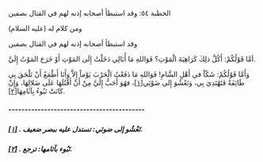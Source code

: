   الخطبة  ٥٤: وقد استبطأ أصحابه إذنه لهم في القتال بصفين	

ومن كلام له (عليه السلام)

وقد استبطأ أصحابه إذنه لهم في القتال بصفين

أمَّا قَوْلُكُمْ: أَكُلَّ ذلِكَ كَرَاهِيَةَ الْمَوْتِ؟  فَوَاللهِ مَا أُبَالِي دَخَلْتُ إِلَى المَوْتِ أَوْ خَرَجَ المَوْتُ  إِلَيَّ.

وَأَمَّا قَوْلُكُمْ: شَكّاً في أَهْلِ الشَّامِ! فَوَاللهِ  مَا دَفَعْتُ الْحَرْبَ يَوْماً إِلاَّ وَأَنَا أَطْمَعُ أَنْ تَلْحَقَ بِي طَائِفَةٌ فَتَهْتَدِيَ بِي، وَتَعْشُوَ إِلى ضَوْئِي[[١\]](https://arabic.balaghah.net/node/472#_ftn1)، فهُوَ أَحَبُّ إِلَيَّ مِنْ أَنْ أَقْتُلَهَا عَلَى ضَلالِهَا، وَإِنْ كَانَتْ تَبُوءُ بِآثَامِهَا[[٢\]](https://arabic.balaghah.net/node/472#_ftn2).

##### ------------------------------------------

##### [[١\]](https://arabic.balaghah.net/node/472#_ftnref1) . تَعْشُو إلى ضوئي: تستدل عليه ببصر ضعيف.

##### [[٢\]](https://arabic.balaghah.net/node/472#_ftnref2) . تَبُوء بآثامها: ترجع. 
